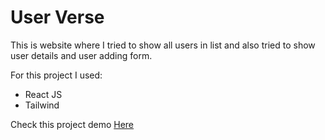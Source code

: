# User Verse
This is website where I tried to show all users in list and also tried to show user details and user adding form.

For this project I used:
- React JS
- Tailwind

Check this project demo <a href="https://user-verse.netlify.app/">Here</a>